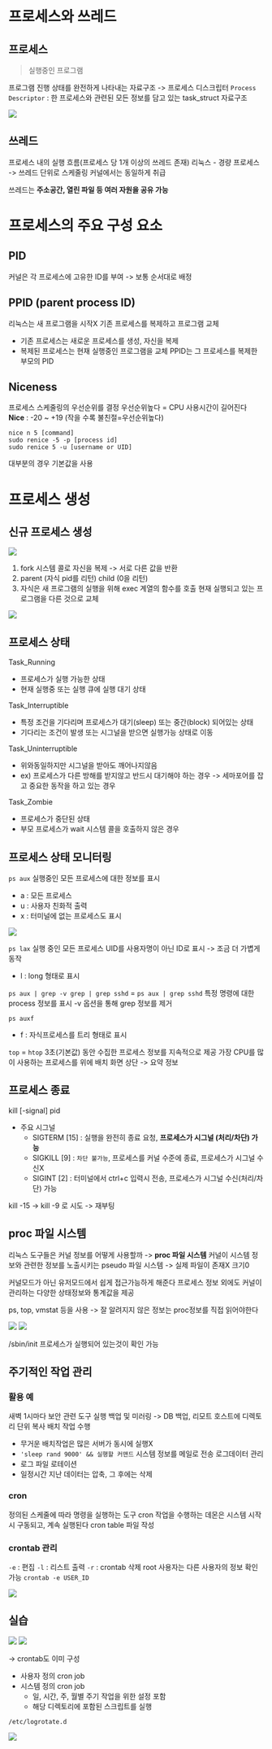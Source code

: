 # 프로세스와 쓰레드

## 프로세스

> 실행중인 프로그램

프로그램 진행 상태를 완전하게 나타내는 자료구조 -> 프로세스 디스크립터
`Process Descriptor` : 한 프로세스와 관련된 모든 정보를 담고 있는 task_struct 자료구조

<img src="attachment/Pasted image 20221013205033.png">

## 쓰레드

프로세스 내의 실행 흐름(프로세스 당 1개 이상의 쓰레드 존재)
리눅스 - 경량 프로세스 -> 쓰레드 단위로 스케줄링
커널에서는 동일하게 취급

쓰레드는 **주소공간, 열린 파일 등 여러 자원을 공유 가능**

# 프로세스의 주요 구성 요소

## PID

커널은 각 프로세스에 고유한 ID를 부여 -> 보통 순서대로 배정

## PPID (parent process ID)

리눅스는 새 프로그램을 시작X
기존 프로세스를 복제하고 프로그램 교체

- 기존 프로세스는 새로운 프로세스를 생성, 자신을 복제
- 복제된 프로세스는 현재 실행중인 프로그램을 교체
  PPID는 그 프로세스를 복제한 부모의 PID

## Niceness

프로세스 스케줄링의 우선순위를 결정
우선순위높다 = CPU 사용시간이 길어진다
**Nice** : -20 ~ +19 (작을 수록 불친절=우선순위높다)

```
nice n 5 [command]
sudo renice -5 -p [process id]
sudo renice 5 -u [username or UID]
```

대부분의 경우 기본값을 사용

# 프로세스 생성

## 신규 프로세스 생성

<img src="attachment/attachment/Pasted image 20221013210311.png">

1. fork 시스템 콜로 자신을 복제 -> 서로 다른 값을 반환
2. parent (자식 pid를 리턴) child (0을 리턴)
3. 자식은 새 프로그램의 실행을 위해 exec 계열의 함수를 호출
   현재 실행되고 있는 프로그램을 다른 것으로 교체

<img src="attachment/attachment/Pasted image 20221013210451.png">

## 프로세스 상태

Task_Running

- 프로세스가 실행 가능한 상태
- 현재 실행중 또는 실행 큐에 실행 대기 상태

Task_Interruptible

- 특정 조건을 기다리며 프로세스가 대기(sleep) 또는 중간(block) 되어있는 상태
- 기다리는 조건이 발생 또는 시그널을 받으면 실행가능 상태로 이동

Task_Uninterruptible

- 위와동일하지만 시그널을 받아도 깨어나지않음
- ex) 프로세스가 다른 방해를 받지않고 반드시 대기해야 하는 경우 -> 세마포어를 잡고 중요한 동작을 하고 있는 경우

Task_Zombie

- 프로세스가 중단된 상태
- 부모 프로세스가 wait 시스템 콜을 호출하지 않은 경우

## 프로세스 상태 모니터링

`ps aux`
실행중인 모든 프로세스에 대한 정보를 표시

- a : 모든 프로세스
- u : 사용자 친화적 출력
- x : 터미널에 없는 프로세스도 표시

<img src="attachment/Pasted image 20221013211522.png">

`ps lax`
실행 중인 모든 프로세스
UID를 사용자명이 아닌 ID로 표시 -> 조금 더 가볍게 동작

- l : long 형태로 표시

`ps aux | grep -v grep | grep sshd` = `ps aux | grep sshd`
특정 명령에 대한 process 정보를 표시
-v 옵션을 통해 grep 정보를 제거

`ps auxf`

- f : 자식프로세스를 트리 형태로 표시

`top` = `htop`
3초(기본값) 동안 수집한 프로세스 정보를 지속적으로 제공
가장 CPU를 많이 사용하는 프로세스를 위에 배치
화면 상단 -> 요약 정보

## 프로세스 종료

kill [-signal] pid

- 주요 시그널
  - SIGTERM [15] : 실행을 완전히 종료 요청, **프로세스가 시그널 (처리/차단) 가능**
  - SIGKILL [9] : `차단 불가능`, 프로세스를 커널 수준에 종료, 프로세스가 시그널 수신X
  - SIGINT [2] : 터미널에서 ctrl+c 입력시 전송, 프로세스가 시그널 수신(처리/차단) 가능

kill -15 -> kill -9 로 시도 -> 재부팅

## proc 파일 시스템

리눅스 도구들은 커널 정보를 어떻게 사용할까
-> **proc 파일 시스템**
커널이 시스템 정보와 관련한 정보를 노출시키는 pseudo 파일 시스템
-> 실제 파일이 존재X 크기0

커널모드가 아닌 유저모드에서 쉽게 접근가능하게 해준다
프로세스 정보 외에도 커널이 관리하는 다양한 상태정보와 통계값을 제공

ps, top, vmstat 등을 사용
-> 잘 알려지지 않은 정보는 proc정보를 직접 읽어야한다

<img src="attachment/Pasted image 20221017184604.png">

<img src="attachment/Pasted image 20221017184702.png">

/sbin/init 프로세스가 실행되어 있는것이 확인 가능

## 주기적인 작업 관리

### 활용 예

새벽 1시마다 보안 관련 도구 실행
백업 및 미러링 -> DB 백업, 리모트 호스트에 디렉토리 단위 복사
배치 작업 수행

- 무거운 배치작업은 많은 서버가 동시에 실행X
- `'sleep rand 9000' && 실행할 커맨드`
  시스템 정보를 메일로 전송
  로그데이터 관리
- 로그 파일 로테이션
- 일정시간 지난 데이터는 압축, 그 후에는 삭제

### cron

정의된 스케줄에 따라 명령을 실행하는 도구
cron 작업을 수행하는 데몬은 시스템 시작 시 구동되고, 계속 실행된다
cron table 파일 작성

### crontab 관리

`-e` : 편집
`-l` : 리스트 출력
`-r` : crontab 삭제
root 사용자는 다른 사용자의 정보 확인 가능 `crontab -e USER_ID`

<img src="attachment/Pasted image 20221017185229.png">

## 실습

<img src="attachment/Pasted image 20221017190012.png">
<img src="attachment/Pasted image 20221017190212.png">

-> crontab도 이미 구성

- 사용자 정의 cron job
- 시스템 정의 cron job
  - 일, 시간, 주, 월별 주기 작업을 위한 설정 포함
  - 해당 디렉토리에 포함된 스크립트를 실행

`/etc/logrotate.d`

<img src="attachment/Pasted image 20221017190644.png">
